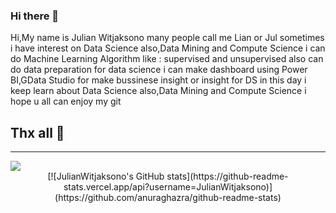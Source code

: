 ### Hi there 👋


Hi,My name is Julian Witjaksono many people call me Lian or Jul sometimes
i have interest on Data Science also,Data Mining and Compute Science
i can do Machine Learning Algorithm like : supervised and unsupervised
also can do data preparation for data science i can make dashboard using Power BI,GData Studio for make bussinese insight or insight for DS
in this day i keep learn about Data Science also,Data Mining and Compute Science i hope u all can enjoy my git 
## Thx all 👋
<!-- ![JulianWitjaksono's GitHub stats](https://github-readme-stats.vercel.app/api?username=JulianWitjaksono&theme=radical)
 -->
---

<img src="https://user-images.githubusercontent.com/77309909/207878684-da8dd364-2d11-49fa-a1e4-632bf0b8e144.jpg"/>
<center>[![JulianWitjaksono's GitHub stats](https://github-readme-stats.vercel.app/api?username=JulianWitjaksono)](https://github.com/anuraghazra/github-readme-stats) </center>
